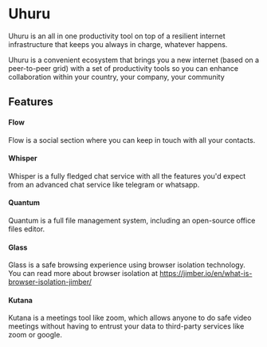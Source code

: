 # Uhuru

Uhuru is an all in one productivity tool on top of a resilient internet infrastructure that keeps you always in charge, whatever happens.

Uhuru is a convenient ecosystem that brings you a new internet (based on a peer-to-peer grid) with a set of productivity tools so you can enhance collaboration within your country, your company, your community

## Features

#### Flow

Flow is a social section where you can keep in touch with all your contacts.

#### Whisper

Whisper is a fully fledged chat service with all the features you'd expect from an advanced chat service like telegram or whatsapp.

#### Quantum

Quantum is a full file management system, including an open-source office files editor.

#### Glass

Glass is a safe browsing experience using browser isolation technology. You can read more about browser isolation at https://jimber.io/en/what-is-browser-isolation-jimber/

#### Kutana

Kutana is a meetings tool like zoom, which allows anyone to do safe video meetings without having to entrust your data to third-party services like zoom or google.
